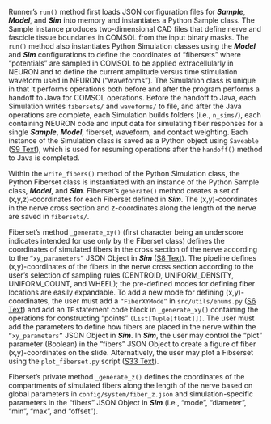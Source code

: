 Runner’s `run()` method first loads JSON configuration files for
***Sample***, ***Model***, and ***Sim*** into memory and instantiates a
Python Sample class. The Sample instance produces two-dimensional CAD
files that define nerve and fascicle tissue boundaries in COMSOL from
the input binary masks. The `run()` method also instantiates Python
Simulation classes using the ***Model*** and ***Sim*** configurations to
define the coordinates of “fibersets” where “potentials” are sampled in
COMSOL to be applied extracellularly in NEURON and to define the current
amplitude versus time stimulation waveform used in NEURON (“waveforms”).
The Simulation class is unique in that it performs operations both
before and after the program performs a handoff to Java for COMSOL
operations. Before the handoff to Java, each Simulation writes
`fibersets/` and `waveforms/` to file, and after the Java operations
are complete, each Simulation builds folders (i.e., `n_sims/`), each
containing NEURON code and input data for simulating fiber responses for
a single ***Sample***, ***Model***, fiberset, waveform, and contact
weighting. Each instance of the Simulation class is saved as a Python
object using `Saveable` ([S9 Text](https://github.com/wmglab-duke/ascent/wiki/S9:-Python-utility-classes)), which is used for resuming operations after the
`handoff()` method to Java is completed. 

Within the `write_fibers()` method of the Python Simulation class, the
Python Fiberset class is instantiated with an instance of the Python
Sample class, ***Model***, and ***Sim***. Fiberset’s `generate()` method
creates a set of (x,y,z)-coordinates for each Fiberset defined in
***Sim***. The (x,y)-coordinates in the nerve cross section and
z-coordinates along the length of the nerve are saved in `fibersets/`.

Fiberset’s method `_generate_xy()` (first character being an underscore
indicates intended for use only by the Fiberset class) defines the
coordinates of simulated fibers in the cross section of the nerve
according to the `“xy_parameters”` JSON Object in ***Sim*** ([S8 Text](https://github.com/wmglab-duke/ascent/wiki/S8:-JSON-file-parameter-guide)). The pipeline
defines (x,y)-coordinates of the fibers in the nerve cross section
according to the user’s selection of sampling rules (CENTROID,
UNIFORM_DENSITY, UNIFORM_COUNT, and WHEEL); the pre-defined modes for
defining fiber locations are easily expandable. To add a new mode for
defining (x,y)-coordinates, the user must add a `“FiberXYMode”` in
`src/utils/enums.py` ([S6 Text](https://github.com/wmglab-duke/ascent/wiki/S6:-Enums)) and add an `IF` statement code block in
`_generate_xy()` containing the operations for constructing “points”
`(List[Tuple[float]])`. The user must add the parameters to define how
fibers are placed in the nerve within the `“xy_parameters”` JSON Object
in ***Sim***. In ***Sim***, the user may control the “plot” parameter
(Boolean) in the “fibers” JSON Object to create a figure of fiber
(x,y)-coordinates on the slide. Alternatively, the user may plot a
Fibserset using the `plot_fiberset.py` script ([S33 Text](https://github.com/wmglab-duke/ascent/wiki/S33:-Data-analysis-tools)).

Fiberset’s private method `_generate_z()` defines the coordinates of the
compartments of simulated fibers along the length of the nerve based on
global parameters in `config/system/fiber_z.json` and simulation-specific
parameters in the “fibers” JSON Object in ***Sim*** (i.e., “mode”,
“diameter”, “min”, “max”, and “offset”).